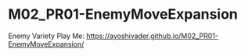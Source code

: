 # M02_PR01-EnemyMoveExpansion
 Enemy Variety 
 Play Me: https://ayoshivader.github.io/M02_PR01-EnemyMoveExpansion/
